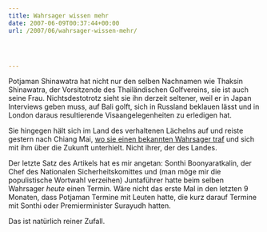 ```yaml
---
title: Wahrsager wissen mehr
date: 2007-06-09T00:37:44+00:00
url: /2007/06/wahrsager-wissen-mehr/




---
```

Potjaman Shinawatra hat nicht nur den selben Nachnamen wie Thaksin Shinawatra, der Vorsitzende des Thailändischen Golfvereins, sie ist auch seine Frau. Nichtsdestotrotz sieht sie ihn derzeit seltener, weil er in Japan Interviews geben muss, auf Bali golft, sich in Russland beklauen lässt und in London daraus resultierende Visaangelegenheiten zu erledigen hat.

Sie hingegen hält sich im Land des verhaltenen Lächelns auf und reiste gestern nach Chiang Mai, [wo sie einen bekannten Wahrsager traf][1] und sich mit ihm über die Zukunft unterhielt. Nicht ihrer, der des Landes.

Der letzte Satz des Artikels hat es mir angetan: Sonthi Boonyaratkalin, der Chef des Nationalen Sicherheitskomittes und (man möge mir die populistische Wortwahl verzeihen) Juntaführer hatte beim selben Wahrsager _heute_ einen Termin. Wäre nicht das erste Mal in den letzten 9 Monaten, dass Potjaman Termine mit Leuten hatte, die kurz darauf Termine mit Sonthi oder Premierminister Surayudh hatten.

Das ist natürlich reiner Zufall.

 [1]: http://www.bangkokpost.com/breaking_news/breakingnews.php?id=119329
